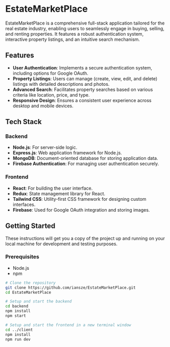# EstateMarketPlace

EstateMarketPlace is a comprehensive full-stack application tailored for the real estate industry, enabling users to seamlessly engage in buying, selling, and renting properties. It features a robust authentication system, interactive property listings, and an intuitive search mechanism.

## Features

- **User Authentication**: Implements a secure authentication system, including options for Google OAuth.
- **Property Listings**: Users can manage (create, view, edit, and delete) listings with detailed descriptions and photos.
- **Advanced Search**: Facilitates property searches based on various criteria like location, price, and type.
- **Responsive Design**: Ensures a consistent user experience across desktop and mobile devices.

## Tech Stack

### Backend

- **Node.js**: For server-side logic.
- **Express.js**: Web application framework for Node.js.
- **MongoDB**: Document-oriented database for storing application data.
- **Firebase Authentication**: For managing user authentication securely.

### Frontend

- **React**: For building the user interface.
- **Redux**: State management library for React.
- **Tailwind CSS**: Utility-first CSS framework for designing custom interfaces.
- **Firebase**: Used for Google OAuth integration and storing images.

## Getting Started

These instructions will get you a copy of the project up and running on your local machine for development and testing purposes.

### Prerequisites
- Node.js
- npm
  
```bash
# Clone the repository
git clone https://github.com/iansze/EstateMarketPlace.git
cd EstateMarketPlace

# Setup and start the backend
cd backend
npm install
npm start

# Setup and start the frontend in a new terminal window
cd ../client
npm install
npm run dev



